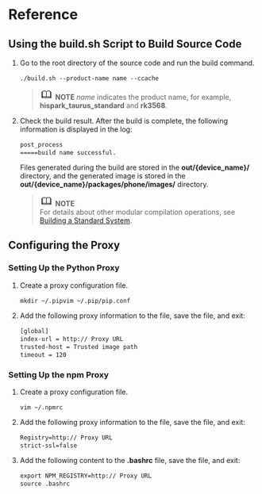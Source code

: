 # Reference


## Using the build.sh Script to Build Source Code


1. Go to the root directory of the source code and run the build command.
   
   ```
   ./build.sh --product-name name --ccache
   ```

   > ![icon-note.gif](public_sys-resources/icon-note.gif) **NOTE**
   > _name_ indicates the product name, for example, **hispark_taurus_standard** and **rk3568**.

2. Check the build result. After the build is complete, the following information is displayed in the log:
   
   ```
   post_process
   =====build name successful.
   ```

     Files generated during the build are stored in the **out/{device_name}/** directory, and the generated image is stored in the **out/{device_name}/packages/phone/images/** directory.
   > ![icon-note.gif](public_sys-resources/icon-note.gif) **NOTE**<br/>
   > For details about other modular compilation operations, see [Building a Standard System](../subsystems/subsys-build-standard-large.md).


## Configuring the Proxy<a name="section6204129143010"></a>


### Setting Up the Python Proxy

1. Create a proxy configuration file.
   
   ```
   mkdir ~/.pipvim ~/.pip/pip.conf
   ```

2. Add the following proxy information to the file, save the file, and exit:
   
   ```
   [global]
   index-url = http:// Proxy URL
   trusted-host = Trusted image path
   timeout = 120
   ```


### Setting Up the npm Proxy

1. Create a proxy configuration file.
   
   ```
   vim ~/.npmrc
   ```

2. Add the following proxy information to the file, save the file, and exit:
   
   ```
   Registry=http:// Proxy URL
   strict-ssl=false
   ```

3. Add the following content to the **.bashrc** file, save the file, and exit:
   
   ```
   export NPM_REGISTRY=http:// Proxy URL
   source .bashrc
   ```
